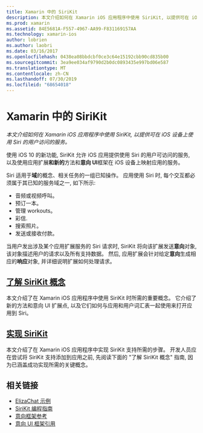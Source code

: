 ```yaml
---
title: Xamarin 中的 SiriKit
description: 本文介绍如何在 Xamarin iOS 应用程序中使用 SiriKit, 以提供可在 iOS 设备上使用 Siri 的用户访问的服务。
ms.prod: xamarin
ms.assetid: 84E5681A-F557-4967-AA99-F831169157AA
ms.technology: xamarin-ios
author: lobrien
ms.author: laobri
ms.date: 03/16/2017
ms.openlocfilehash: 0438ea08bbdcbf0ce3c64e15192cbb90cd835b00
ms.sourcegitcommit: 3ea9ee034af9790d2b0dc0893435e997bd06e587
ms.translationtype: MT
ms.contentlocale: zh-CN
ms.lasthandoff: 07/30/2019
ms.locfileid: "68654018"
---
```

# <a name="sirikit-in-xamarinios"></a>Xamarin 中的 SiriKit

_本文介绍如何在 Xamarin iOS 应用程序中使用 SiriKit, 以提供可在 iOS 设备上使用 Siri 的用户访问的服务。_

使用 iOS 10 的新功能, SiriKit 允许 iOS 应用提供使用 Siri 的用户可访问的服务, 以及使用应用扩展**和新的**方法和**意向 UI**框架在 iOS 设备上映射应用的服务。

Siri 适用于**域**的概念、相关任务的一组已知操作。 应用使用 Siri 时, 每个交互都必须属于其已知的服务域之一, 如下所示:

- 音频或视频呼叫。
- 预订一本。
- 管理 workouts。
- 彩信.
- 搜索照片。
- 发送或接收付款。

当用户发出涉及某个应用扩展服务的 Siri 请求时, SiriKit 将向该扩展发送**意向**对象, 该对象描述用户的请求以及所有支持数据。 然后, 应用扩展会针对给定**意向**生成相应的**响应**对象, 并详细说明扩展如何处理请求。

## <a name="understanding-sirikit-conceptsiosplatformsirikitunderstanding-sirikitmd"></a>[了解 SiriKit 概念](~/ios/platform/sirikit/understanding-sirikit.md)

本文介绍了在 Xamarin iOS 应用程序中使用 SiriKit 时所需的重要概念。 它介绍了新的方法和意向 UI 扩展点, 以及它们如何与应用和用户词汇表一起使用来打开应用到 Siri。

## <a name="implementing-sirikitiosplatformsirikitimplementing-sirikitmd"></a>[实现 SiriKit](~/ios/platform/sirikit/implementing-sirikit.md)

本文介绍了在 Xamarin iOS 应用程序中实现 SiriKit 支持所需的步骤。 开发人员应在尝试将 SiriKit 支持添加到应用之前, 先阅读下面的 "了解 SiriKit 概念" 指南, 因为已涵盖成功实现所需的关键概念。





## <a name="related-links"></a>相关链接

- [ElizaChat 示例](https://docs.microsoft.com/samples/xamarin/ios-samples/ios10-elizachat)
- [SiriKit 编程指南](https://developer.apple.com/library/prerelease/content/documentation/Intents/Conceptual/SiriIntegrationGuide/index.html)
- [意向框架参考](https://developer.apple.com/reference/intents)
- [意向 UI 框架引用](https://developer.apple.com/reference/intentsui)
